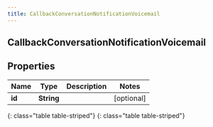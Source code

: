 ```yaml
---
title: CallbackConversationNotificationVoicemail
---
```

## CallbackConversationNotificationVoicemail


## Properties

| Name | Type | Description | Notes |
| ------------ | ------------- | ------------- | ------------- |
| **id** | **String** |  |  [optional] |
{: class="table table-striped"}
{: class="table table-striped"}


